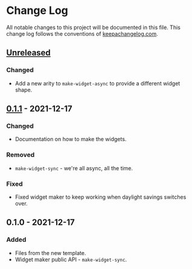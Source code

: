 # Change Log
All notable changes to this project will be documented in this file. This change log follows the conventions of [keepachangelog.com](http://keepachangelog.com/).

## [Unreleased]
### Changed
- Add a new arity to `make-widget-async` to provide a different widget shape.

## [0.1.1] - 2021-12-17
### Changed
- Documentation on how to make the widgets.

### Removed
- `make-widget-sync` - we're all async, all the time.

### Fixed
- Fixed widget maker to keep working when daylight savings switches over.

## 0.1.0 - 2021-12-17
### Added
- Files from the new template.
- Widget maker public API - `make-widget-sync`.

[Unreleased]: https://github.com/jungwoo/clojure-study/compare/0.1.1...HEAD
[0.1.1]: https://github.com/jungwoo/clojure-study/compare/0.1.0...0.1.1
